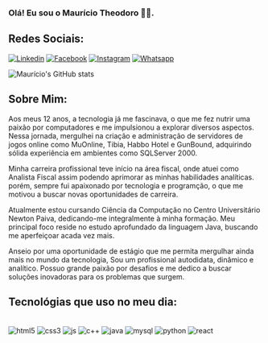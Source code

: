 ### Olá! Eu sou o Maurício Theodoro 🤙🏽.

## Redes Sociais:
[![Linkedin](https://img.shields.io/badge/LinkedIn-0077B5?style=for-the-badge&logo=linkedin&logoColor=white)](https://www.linkedin.com/in/maur%C3%ADcio-theodoro-98443598/)
[![Facebook](https://img.shields.io/badge/Facebook-1877F2?style=for-the-badge&logo=facebook&logoColor=white)](https://www.facebook.com/mauricio.antonio.376)
[![Instagram](https://img.shields.io/badge/Instagram-E4405F?style=for-the-badge&logo=instagram&logoColor=white)](https://www.instagram.com/mtheodoroneto/?igsh=bmUzZ28xZWVsZTRh)
[![Whatsapp](https://img.shields.io/badge/WhatsApp-25D366?style=for-the-badge&logo=whatsapp&logoColor=white)](https://wa.me/5531994755000)

![Maurício's GitHub stats](https://github-readme-stats.vercel.app/api?username=mauricio-theodoro&show_icons=true&theme=radical)

## Sobre Mim:
Aos meus 12 anos, a tecnologia já me fascinava, o que me fez nutrir uma paixão por computadores e me impulsionou a explorar diversos aspectos. Nessa jornada, mergulhei na criação e administração de servidores de jogos online como MuOnline, Tibia, Habbo Hotel e GunBound, adquirindo sólida experiência em ambientes como SQLServer 2000.

Minha carreira profissional teve início na área fiscal, onde atuei como Analista Fiscal assim podendo aprimorar as minhas habilidades analíticas. porém, sempre fui apaixonado por tecnologia e programção, o que me motivou a buscar novas oportunidades de carreira.

Atualmente estou cursando Ciência da Computação no Centro Universitário Newton Paiva, dedicando-me integralmente à minha formação. Meu principal foco reside no estudo aprofundado da linguagem Java, buscando me aperfeiçoar acada vez mais.

Anseio por uma oportunidade de estágio que me permita mergulhar ainda mais no mundo da tecnologia, Sou um profissional autodidata, dinâmico e analítico. Possuo grande paixão por desafios e me dedico a buscar soluções inovadoras para os problemas que surgem.

## Tecnológias que uso no meu dia:

<div style="display: inline_block"><br/>
  <img align="center"  alt="html5" src="https://img.shields.io/badge/HTML5-E34F26?style=for-the-badge&logo=html5&logoColor=white"/>
  <img align="center"  alt="css3" src="https://img.shields.io/badge/CSS3-1572B6?style=for-the-badge&logo=css3&logoColor=white"/>
  <img align="center"  alt="js" src="https://img.shields.io/badge/JavaScript-323330?style=for-the-badge&logo=javascript&logoColor=F7DF1E"/>
  <img align="center"  alt="c++" src="https://img.shields.io/badge/C%2B%2B-00599C?style=for-the-badge&logo=c%2B%2B&logoColor=white"/>
  <img align="center"  alt="java" src="https://img.shields.io/badge/Java-ED8B00?style=for-the-badge&logo=openjdk&logoColor=white"/>
  <img align="center"  alt="mysql" src="https://img.shields.io/badge/MySQL-00000F?style=for-the-badge&logo=mysql&logoColor=white"/>
  <img align="center"  alt="python" src="https://img.shields.io/badge/Python-14354C?style=for-the-badge&logo=python&logoColor=white"/>
   <img align="center"  alt="react" src="https://img.shields.io/badge/React-20232A?style=for-the-badge&logo=react&logoColor=61DAFB"/>  
</div>
